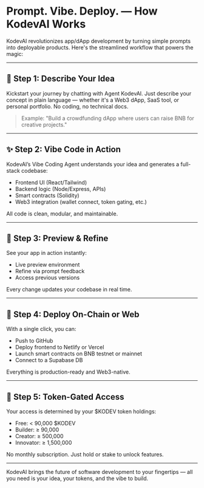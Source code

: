 # Prompt. Vibe. Deploy. — How KodevAI Works

KodevAI revolutionizes app/dApp development by turning simple prompts into deployable products. Here's the streamlined workflow that powers the magic:

***

## 🧠 Step 1: Describe Your Idea

Kickstart your journey by chatting with Agent KodevAI. Just describe your concept in plain language — whether it's a Web3 dApp, SaaS tool, or personal portfolio. No coding, no technical docs.

> Example: "Build a crowdfunding dApp where users can raise BNB for creative projects."

***

## ✨ Step 2: Vibe Code in Action

KodevAI’s Vibe Coding Agent understands your idea and generates a full-stack codebase:

* Frontend UI (React/Tailwind)
* Backend logic (Node/Express, APIs)
* Smart contracts (Solidity)
* Web3 integration (wallet connect, token gating, etc.)

All code is clean, modular, and maintainable.

***

## 🧪 Step 3: Preview & Refine

See your app in action instantly:

* Live preview environment
* Refine via prompt feedback
* Access previous versions

Every change updates your codebase in real time.

***

## 🚀 Step 4: Deploy On-Chain or Web

With a single click, you can:

* Push to GitHub
* Deploy frontend to Netlify or Vercel
* Launch smart contracts on BNB testnet or mainnet
* Connect to a Supabase DB

Everything is production-ready and Web3-native.

***

## 🔐 Step 5: Token-Gated Access

Your access is determined by your $KODEV token holdings:

* Free: < 90,000 $KODEV
* Builder: ≥ 90,000
* Creator: ≥ 500,000
* Innovator: ≥ 1,500,000

No monthly subscription. Just hold or stake to unlock features.

***

KodevAI brings the future of software development to your fingertips — all you need is your idea, your tokens, and the vibe to build.
